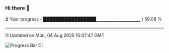 ### Hi there 👋

⏳ Year progress { █████████████████▁▁▁▁▁▁▁▁▁▁▁▁▁ } 59.08 %

---

⏰ Updated on Mon, 04 Aug 2025 15:47:47 GMT

![Progress Bar CI](https://github.com/IshwaranRudhara/GIT-ACTION/workflows/Progress%20Bar%20CI/badge.svg)

